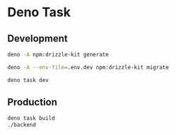 # Deno Task

## Development

```bash
deno -A npm:drizzle-kit generate
```

```bash
deno -A --env-file=.env.dev npm:drizzle-kit migrate
```

```bash
deno task dev
```

## Production

```bash
deno task build
./backend
```
